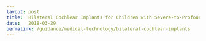```yaml
---
layout: post
title:  Bilateral Cochlear Implants for Children with Severe-to-Profound Sensorineural Hearing Loss in Both Ears
date:   2018-03-29
permalink: /guidance/medical-technology/bilateral-cochlear-implants
---
```

